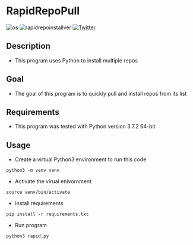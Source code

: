 # RapidRepoPull

![os](https://img.shields.io/badge/OS-Linux,%20macOS-yellow.svg)
![rapidrepoinstallver](https://img.shields.io/badge/version-1.0.0-red.svg)
[![Twitter](https://img.shields.io/badge/twitter-@xtbalz-blue.svg)](https://twitter.com/xtbalz)

## Description

- This program uses Python to install multiple repos

## Goal

- The goal of this program is to quickly pull and install repos from its list

## Requirements

- This program was tested with Python version 3.7.2 64-bit

## Usage

- Create a virtual Python3 environment to run this code

```python3 -m venv venv```

- Activate the virual enivornment

```source venv/bin/activate```

- Install requirements

```pip install -r requirements.txt```

- Run program

```python3 rapid.py```
